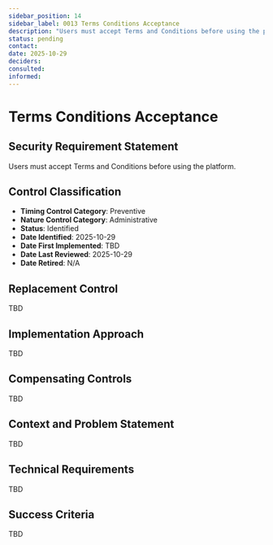 ```yaml
---
sidebar_position: 14
sidebar_label: 0013 Terms Conditions Acceptance
description: "Users must accept Terms and Conditions before using the platform"
status: pending
contact: 
date: 2025-10-29
deciders: 
consulted: 
informed: 
---
```


# Terms Conditions Acceptance

## Security Requirement Statement
Users must accept Terms and Conditions before using the platform.

## Control Classification
- **Timing Control Category**: Preventive
- **Nature Control Category**: Administrative
- **Status**: Identified
- **Date Identified**: 2025-10-29
- **Date First Implemented**: TBD
- **Date Last Reviewed**: 2025-10-29
- **Date Retired**: N/A

## Replacement Control
TBD

## Implementation Approach
TBD

## Compensating Controls
TBD

## Context and Problem Statement
TBD

## Technical Requirements
TBD

## Success Criteria
TBD
